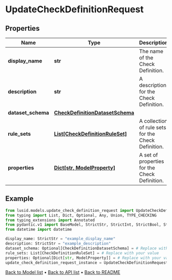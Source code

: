 # UpdateCheckDefinitionRequest

## Properties
Name | Type | Description | Notes
------------ | ------------- | ------------- | -------------
**display_name** | **str** | The name of the Check Definition. | 
**description** | **str** | A description for the Check Definition. | 
**dataset_schema** | [**CheckDefinitionDatasetSchema**](CheckDefinitionDatasetSchema.md) |  | [optional] 
**rule_sets** | [**List[CheckDefinitionRuleSet]**](CheckDefinitionRuleSet.md) | A collection of rule sets for the Check Definition. | 
**properties** | [**Dict[str, ModelProperty]**](ModelProperty.md) | A set of properties for the Check Definition. | [optional] 
## Example

```python
from lusid.models.update_check_definition_request import UpdateCheckDefinitionRequest
from typing import List, Dict, Optional, Any, Union, TYPE_CHECKING
from typing_extensions import Annotated
from pydantic.v1 import BaseModel, StrictStr, StrictInt, StrictBool, StrictFloat, StrictBytes, Field, validator, ValidationError, conlist, constr
from datetime import datetime

display_name: StrictStr = "example_display_name"
description: StrictStr = "example_description"
dataset_schema: Optional[CheckDefinitionDatasetSchema] = # Replace with your value
rule_sets: List[CheckDefinitionRuleSet] = # Replace with your value
properties: Optional[Dict[str, ModelProperty]] = # Replace with your value
update_check_definition_request_instance = UpdateCheckDefinitionRequest(display_name=display_name, description=description, dataset_schema=dataset_schema, rule_sets=rule_sets, properties=properties)

```

[Back to Model list](../README.md#documentation-for-models) &#8226; [Back to API list](../README.md#documentation-for-api-endpoints) &#8226; [Back to README](../README.md)

